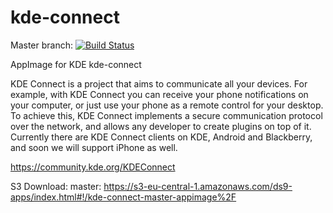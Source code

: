 # kde-connect
Master branch:
[![Build Status](http://aci.pangea.pub/job/kde-connect-master-appimage/badge/icon)](http://aci.pangea.pub/job/kde-connect-master-appimage/)

AppImage for KDE kde-connect

KDE Connect is a project that aims to communicate all your devices. For example, with KDE Connect you can receive your phone notifications on your computer, or just use your phone as a remote control for your desktop. To achieve this, KDE Connect implements a secure communication protocol over the network, and allows any developer to create plugins on top of it. Currently there are KDE Connect clients on KDE, Android and Blackberry, and soon we will support iPhone as well. 

https://community.kde.org/KDEConnect

S3 Download:
master:
https://s3-eu-central-1.amazonaws.com/ds9-apps/index.html#!/kde-connect-master-appimage%2F
